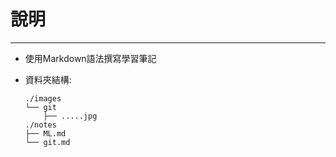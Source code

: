 # 說明
---
- 使用Markdown語法撰寫學習筆記

- 資料夾結構:
  ```
  ./images
  └── git
      ├── .....jpg
  ./notes
  ├── ML.md
  └── git.md
  ```
